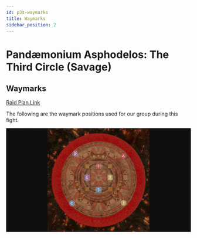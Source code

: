 ```yaml
---
id: p3s-waymarks
title: Waymarks
sidebar_position: 2
---
```

# Pandæmonium Asphodelos: The Third Circle (Savage)

## Waymarks

[Raid Plan Link](https://raidplan.io/plan/qsPNfaZ3G06caW9E)

The following are the waymark positions used for our group during this fight.

![Waymarks](/img/pandaemonium-asphodelos/the-third-circle/waymarks.png)
